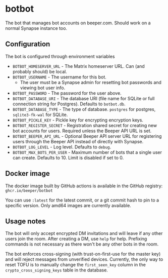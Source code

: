 # botbot
The bot that manages bot accounts on beeper.com. Should work on a normal Synapse instance too.

## Configuration
The bot is configured through environment variables

* `BOTBOT_HOMESERVER_URL` - The Matrix homeserver URL.
  Can (and probably should) be local.
* `BOTBOT_USERNAME` - The username for this bot.
  * The user must be a Synapse admin for resetting bot passwords and viewing
    bot user info.
* `BOTBOT_PASSWORD` - The password for the user above.
* `BOTBOT_DATABASE_URI` - The database URI (file name for SQLite or full
  connection string for Postgres). Defaults to `botbot.db`.
* `BOTBOT_DATABASE_TYPE` - The type of database. `postgres` for postgres,
  `sqlite3-fk-wal` for SQLite.
* `BOTBOT_PICKLE_KEY` - Pickle key for encrypting encryption keys.
* `BOTBOT_REGISTER_SECRET` - Registration shared secret for creating new bot
  accounts for users. Required unless the Beeper API URL is set.
* `BOTBOT_BEEPER_API_URL` - Optional Beeper API server URL for registering
  users through the Beeper API instead of directly with Synapse.
* `BOTBOT_LOG_LEVEL` - Log level. Defaults to `debug`.
* `BOTBOT_MAX_BOTS_PER_USER` - Maximum number of bots that a single user can
  create. Defaults to 10. Limit is disabled if set to 0.

## Docker image
The docker image built by GitHub actions is available in the GitHub registry:
`ghcr.io/beeper/botbot`

You can use `:latest` for the latest commit, or a git commit hash to pin to a
specific version. Only amd64 images are currently available.

## Usage notes
The bot will only accept encrypted DM invitations and will leave if any other
users join the room. After creating a DM, use `help` for help. Prefixing
commands is not necessary as there won't be any other bots in the room.

The bot enforces cross-signing (with trust-on-first-use for the master key)
and will reject messages from unverified devices. Currently, the only way to
reset TOFU is to manually change the `first_seen_key` column in the
`crypto_cross_signing_keys` table in the database.

